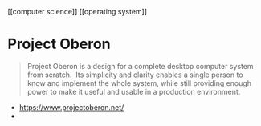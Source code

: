 [[computer science]] [[operating system]]
# Project Oberon
> Project Oberon is a design for a complete desktop computer system from scratch.  Its simplicity and clarity enables a single person to know and implement the whole system, while still providing enough power to make it useful and usable in a production environment.

- https://www.projectoberon.net/
- 